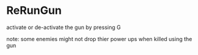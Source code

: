 # ReRunGun

activate or de-activate the gun by pressing G

note: some enemies might not drop thier power ups when killed using the gun
